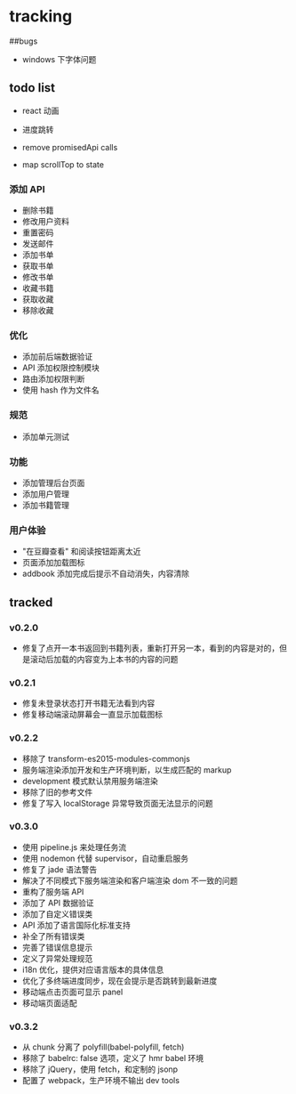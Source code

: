 # tracking



##bugs
- windows 下字体问题

## todo list
- react 动画
- 进度跳转

- remove promisedApi calls
- map scrollTop to state


### 添加 API
- 删除书籍
- 修改用户资料
- 重置密码
- 发送邮件
- 添加书单
- 获取书单
- 修改书单
- 收藏书籍
- 获取收藏
- 移除收藏


### 优化
- 添加前后端数据验证
- API 添加权限控制模块
- 路由添加权限判断
- 使用 hash 作为文件名

### 规范
- 添加单元测试

### 功能
- 添加管理后台页面
- 添加用户管理
- 添加书籍管理

### 用户体验
- "在豆瓣查看" 和阅读按钮距离太近
- 页面添加加载图标
- addbook 添加完成后提示不自动消失，内容清除


## tracked
### v0.2.0
- 修复了点开一本书返回到书籍列表，重新打开另一本，看到的内容是对的，但是滚动后加载的内容变为上本书的内容的问题

### v0.2.1
- 修复未登录状态打开书籍无法看到内容
- 修复移动端滚动屏幕会一直显示加载图标

### v0.2.2
- 移除了 transform-es2015-modules-commonjs
- 服务端渲染添加开发和生产环境判断，以生成匹配的 markup
- development 模式默认禁用服务端渲染
- 移除了旧的参考文件
- 修复了写入 localStorage 异常导致页面无法显示的问题

### v0.3.0
- 使用 pipeline.js 来处理任务流
- 使用 nodemon 代替 supervisor，自动重启服务
- 修复了 jade 语法警告
- 解决了不同模式下服务端渲染和客户端渲染 dom 不一致的问题
- 重构了服务端 API
- 添加了 API 数据验证
- 添加了自定义错误类
- API 添加了语言国际化标准支持
- 补全了所有错误类
- 完善了错误信息提示
- 定义了异常处理规范
- i18n 优化，提供对应语言版本的具体信息
- 优化了多终端进度同步，现在会提示是否跳转到最新进度
- 移动端点击页面可显示 panel
- 移动端页面适配

### v0.3.2
- 从 chunk 分离了 polyfill(babel-polyfill, fetch)
- 移除了 babelrc: false 选项，定义了 hmr babel 环境
- 移除了 jQuery，使用 fetch，和定制的 jsonp
- 配置了 webpack，生产环境不输出 dev tools
